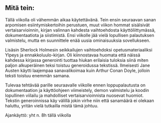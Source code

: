 ## Mitä tein:
Tällä viikolla oli vähemmän aikaa käytettävänä. Tein ensin seuraavan sanan arpomisen esiintymiskertoihin perustuen,
muut viikon hommat sisälsivät vertaisarvioinnin, kirjan valinnan kahdesta vaihtoehdosta käyttöliittymässä, dokumentaatiota ja siistimistä. 
Ensi viikolle jää vielä lopullisen palautuksen valmistelu, mutta en suunnittele enää uusia ominaisuuksia sovellukseen.

Lisäsin Sherlock Holmesin seikkailujen vaihtoehdoksi opetusmateriaaliksi Ylpeys ja ennakkoluulo-kirjan.
Oli kiinnostavaa huomata että näissä kahdessa kirjassa generointi tuottaa hiukan erilaisia tuloksia siinä miten paljon alkuperäinen teksi toistuu generoidussa tekstissä.
Ilmeisesti Jane Austen käytti laajempaa sanavalikoimaa kuin Arthur Conan Doyle, jolloin teksti toistuu enemmän samana.

Tulevaa tehtävää parille seuraavalle viikolle ennen loppupalautusta on dokumentaation ja käyttöohjeen viimeistely, demon valmistelu ja koodin lopullinen viilailu ja mahdolliset vertaisarvioinnista nuosevat huomiot. Tekstin generoinnissa käy välillä jokin virhe niin että sanamäärä ei olekaan haluttu, yritän vielä tutkailla mistä tämä johtuu.

Ajankäyttö: yht n. 8h tällä viikolla
